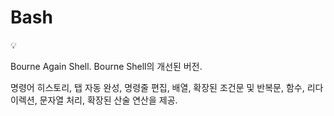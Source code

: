 # Bash

<aside>
💡

Bourne Again Shell.
Bourne Shell의 개선된 버전.

명령어 히스토리, 탭 자동 완성, 명령줄 편집, 배열, 확장된 조건문 및 반복문, 함수, 리다이렉션, 문자열 처리, 확장된 산술 연산을 제공.

</aside>